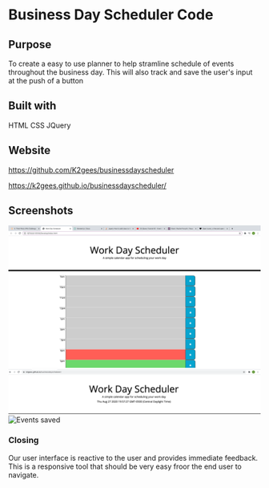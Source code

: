 # Business Day Scheduler Code

## Purpose
To create a easy to use planner to help stramline schedule of events throughout the business day.  This will also track and save the user's input at the push of a button

## Built with
HTML
CSS
JQuery

## Website
https://github.com/K2gees/businessdayscheduler

https://k2gees.github.io/businessdayscheduler/

## Screenshots
![3 colors on planner](./images/3-colors.png)
![Jumbotron](./images/jumbotron.png)
![Events saved](./images/.png)



### Closing
Our user interface is reactive to the user and provides immediate feedback.  This is a responsive tool that should be very easy froor the end user to navigate.  

